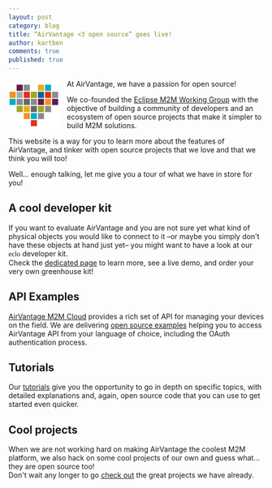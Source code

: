 ```yaml
---
layout: post
category: blog
title: “AirVantage <3 open source” goes live!
author: kartben
comments: true
published: true
---
```


<img style="float:left; margin-right:15px;" src="/resources/img/blog/2013-07-25-announcing-airvantage-opensource/luv.png" />

At AirVantage, we have a passion for open source!

We co-founded the [Eclipse M2M Working Group](http://m2m.eclipse.org) with the objective of building a community of developers and an ecosystem of open source projects that make it simpler to build M2M solutions.

This website is a way for you to learn more about the features of AirVantage, and tinker with open source projects that we love and that we think you will too!

Well&hellip; enough talking, let me give you a tour of what we have in store for you!

A cool developer kit
---------------------

If you want to evaluate AirVantage and you are not sure yet what kind of physical objects you would like to connect to it –or maybe you simply don't have these objects at hand just yet– you might want to have a look at our <span style="font-family: 'aruallight';">eclo</span> developer kit.<br>
Check the [dedicated page](http://airvantage.github.io/devkit) to learn more, see a live demo, and order your very own greenhouse kit!

API Examples
------------

[AirVantage M2M Cloud](http://na.airvantage.net) provides a rich set of API for managing your devices on the field. We are delivering [open source examples](http://airvantage.github.io/api) helping you to access AirVantage API from your language of choice, including the OAuth authentication process.

Tutorials
---------

Our [tutorials](http://airvantage.github.io/tutorials) give you the opportunity to go in depth on specific topics, with detailed explanations and, again, open source code that you can use to get started even quicker.

Cool projects
-------------

When we are not working hard on making AirVantage the coolest M2M platform, we also hack on some cool projects of our own and guess what&hellip; they are open source too!<br>
Don't wait any longer to go [check out](http://airvantage.github.io/projects) the great projects we have already. 


